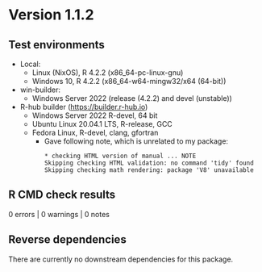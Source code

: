 # Version 1.1.2

## Test environments

* Local:
  - Linux (NixOS), R 4.2.2 (x86_64-pc-linux-gnu)
  - Windows 10, R 4.2.2 (x86_64-w64-mingw32/x64 (64-bit))
* win-builder:
  - Windows Server 2022 (release (4.2.2) and devel (unstable))
* R-hub builder (https://builder.r-hub.io)
  - Windows Server 2022 R-devel, 64 bit
  - Ubuntu Linux 20.04.1 LTS, R-release, GCC
  - Fedora Linux, R-devel, clang, gfortran
    - Gave following note, which is unrelated to my package:
      ```
      * checking HTML version of manual ... NOTE
      Skipping checking HTML validation: no command 'tidy' found
      Skipping checking math rendering: package 'V8' unavailable
      ```

## R CMD check results

0 errors | 0 warnings | 0 notes

## Reverse dependencies

There are currently no downstream dependencies for this package.
